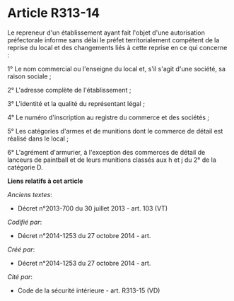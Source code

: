 # Article R313-14

Le repreneur d'un établissement ayant fait l'objet d'une autorisation préfectorale informe sans délai le préfet
territorialement compétent de la reprise du local et des changements liés à cette reprise en ce qui concerne :

1° Le nom commercial ou l'enseigne du local et, s'il s'agit d'une société, sa raison sociale ;

2° L'adresse complète de l'établissement ;

3° L'identité et la qualité du représentant légal ;

4° Le numéro d'inscription au registre du commerce et des sociétés ;

5° Les catégories d'armes et de munitions dont le commerce de détail est réalisé dans le local ;

6° L'agrément d'armurier, à l'exception des commerces de détail de lanceurs de paintball et de leurs munitions classés aux h
et j du 2° de la catégorie D.

**Liens relatifs à cet article**

_Anciens textes_:

  - Décret n°2013-700 du 30 juillet 2013 - art. 103 (VT)

_Codifié par_:

  - Décret n°2014-1253 du 27 octobre 2014 - art.

_Créé par_:

  - Décret n°2014-1253 du 27 octobre 2014 - art.

_Cité par_:

  - Code de la sécurité intérieure - art. R313-15 (VD)
